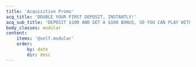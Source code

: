 ```yaml
---
title: 'Acquisition Promo'
acq_title: 'DOUBLE YOUR FIRST DEPOSIT, INSTANTLY!'
acq_sub_title: 'DEPOSIT $100 AND GET A $100 BONUS, SO YOU CAN PLAY WITH $200'
body_classes: modular
content:
    items: '@self.modular'
    order:
        by: date
        dir: desc
---
```


